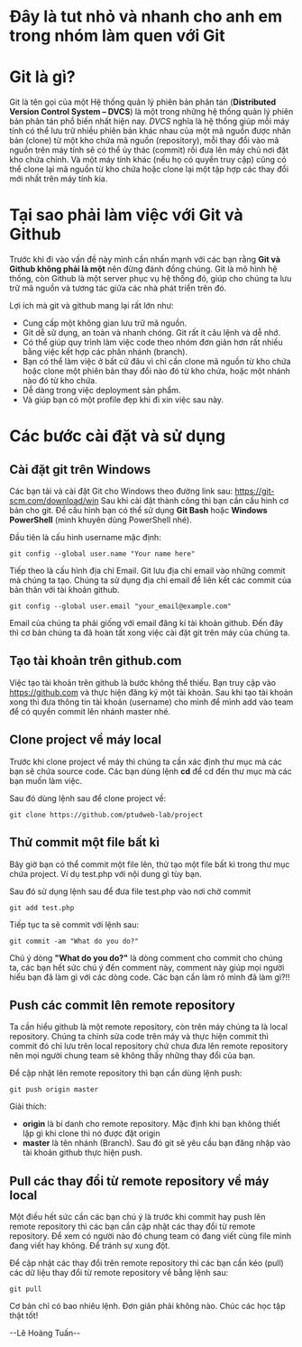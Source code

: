 # Đây là tut nhỏ và nhanh cho anh em trong nhóm làm quen với Git
# Git là gì?
Git là tên gọi của một Hệ thống quản lý phiên bản phân tán (**Distributed Version Control System – DVCS**) là một trong những hệ thống quản lý phiên bản phân tán phổ biến nhất hiện nay. *DVCS* nghĩa là hệ thống giúp mỗi máy tính có thể lưu trữ nhiều phiên bản khác nhau của một mã nguồn được nhân bản (clone) từ một kho chứa mã nguồn (repository), mỗi thay đổi vào mã nguồn trên máy tính sẽ có thể ủy thác (commit) rồi đưa lên máy chủ nơi đặt kho chứa chính. Và một máy tính khác (nếu họ có quyền truy cập) cũng có thể clone lại mã nguồn từ kho chứa hoặc clone lại một tập hợp các thay đổi mới nhất trên máy tính kia.
# Tại sao phải làm việc với Git và Github
Trước khi đi vào vấn đề này mình cần nhấn mạnh với các bạn rằng **Git và Github không phải là một** nên đừng đánh đồng chúng. Git là mô hình hệ thống, còn Github là một server phục vụ hệ thống đó, giúp cho chúng ta lưu trữ mã nguồn và tương tác giữa các nhà phát triển trên đó.

Lợi ích mà git và github mang lại rất lớn như: 
- Cung cấp một không gian lưu trữ mã nguồn.
- Git dễ sử dụng, an toàn và nhanh chóng. Git rất ít câu lệnh và dễ nhớ.
- Có thể giúp quy trình làm việc code theo nhóm đơn giản hơn rất nhiều bằng việc kết hợp các phân nhánh (branch).
- Bạn có thể làm việc ở bất cứ đâu vì chỉ cần clone mã nguồn từ kho chứa hoặc clone một phiên bản thay đổi nào đó từ kho chứa, hoặc một nhánh nào đó từ kho chứa.
- Dễ dàng trong việc deployment sản phẩm.
- Và giúp bạn có một profile đẹp khi đi xin việc sau này.
# Các bước cài đặt và sử dụng
## Cài đặt git trên Windows
Các bạn tải và cài đặt Git cho Windows theo đường link sau: https://git-scm.com/download/win
Sau khi cài đặt thành công thì bạn cần cấu hình cơ bản cho git. Để cấu hình bạn có thể sử dụng **Git Bash** hoặc **Windows PowerShell** (mình khuyên dùng PowerShell nhé).

Đầu tiên là cấu hình username mặc định:
```
git config --global user.name "Your name here"
```
Tiếp theo là cấu hình địa chỉ Email. Git lưu địa chỉ email vào những commit mà chúng ta tạo. Chúng ta sử dụng địa chỉ email để liên kết các commit của bản thân với tài khoản github.
```
git config --global user.email "your_email@example.com"
```
Email của chúng ta phải giống với email đăng kí tài khoản github.
Đến đây thì cơ bản chúng ta đã hoàn tất xong việc cài đặt git trên máy của chúng ta.
## Tạo tài khoản trên github.com
Việc tạo tài khoản trên github là bước không thể thiếu. Bạn truy cập vào https://github.com và thực hiện đăng ký một tài khoản.
Sau khi tạo tài khoản xong thì đưa thông tin tài khoản (username) cho mình để mình add vào team để có quyền commit lên nhánh master nhé.
## Clone project về máy local
Trước khi clone project về máy thì chúng ta cần xác định thư mục mà các bạn sẽ chứa source code. Các bạn dùng lệnh **cd** để cd đến thư mục mà các bạn muốn làm việc.

Sau đó dùng lệnh sau để clone project về:
```
git clone https://github.com/ptudweb-lab/project
```
## Thử commit một file bất kì
Bây giờ bạn có thể commit một file lên, thử tạo một file bất kì trong thư mục chứa project. Ví dụ test.php với nội dung gì tùy bạn.

Sau đó sử dụng lệnh sau để đưa file test.php vào nơi chờ commit
```
git add test.php
```
Tiếp tục ta sẽ commit với lệnh sau:
```
git commit -am "What do you do?"
```
Chú ý dòng **"What do you do?"** là dòng comment cho commit cho chúng ta, các bạn hết sức chú ý đến comment này, comment này giúp mọi người hiểu bạn đã làm gì với các dòng code. Các bạn cần làm rõ mình đã làm gì?!!
## Push các commit lên remote repository
Ta cần hiểu github là một remote repository, còn trên máy chúng ta là local repository. Chúng ta chỉnh sửa code trên máy và thực hiện commit thì commit đó chỉ lưu trên local repository chứ chưa đưa lên remote repository nên mọi người chung team sẽ không thấy những thay đổi của bạn.

Để cập nhật lên remote repository thì bạn cần dùng lệnh push:
```
git push origin master
```
Giải thích:
- **origin** là bí danh cho remote repository. Mặc định khi bạn không thiết lập gì khi clone thì nó được đặt origin
- **master** là tên nhánh (Branch).
Sau đó git sẽ yêu cầu bạn đăng nhập vào tài khoản github thực hiện push.

## Pull các thay đổi từ remote repository về máy local
Một điều hết sức cần các bạn chú ý là trước khi commit hay push lên remote repository thì các bạn cần cập nhật các thay đổi từ remote repository. Để xem có người nào đó chung team có đang viết cùng file mình đang viết hay không. Để tránh sự xung đột.

Để cập nhật các thay đổi trên remote repository thì các bạn cần kéo (pull) các dữ liệu thay đổi từ remote repository về bằng lệnh sau:

```
git pull
```

Cơ bản chỉ có bao nhiêu lệnh. Đơn giản phải không nào. Chúc các học tập thật tốt!

--Lê Hoàng Tuấn--
